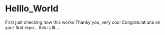 # Helllo_World
First
just checking how this works
Thanky you, very cool
Congratulations on your first repo...
this is lit....
